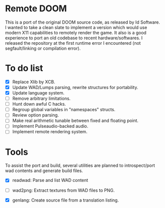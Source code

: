 # Remote DOOM

This is a port of the original DOOM source code, as released by Id Software.
I wanted to take a clean slate to implement a version which would use modern X11 capabilities to remotely render the game.
It also is a good experience to port an old codebase to recent hardware/softwares.
I released the repository at the first runtime error I encountered (not segfault/linking or compilation error).

# To do list

- [x] Replace Xlib by XCB.
- [x] Update WAD/Lumps parsing, rewrite structures for portability.
- [x] Update language system.
- [ ] Remove arbitrary limitations.
- [ ] Hunt down awful C hacks.
- [ ] Regroup global variables in "namespaces" structs.
- [ ] Review option parsing.
- [ ] Make real arithmetic tunable between fixed and floating point.
- [ ] Implement Pulseaudio-backed audio.
- [ ] Implement remote rendering system.

# Tools

To assist the port and build, several utilities are planned to introspect/port wad contents and generate build files.

- [x] readwad: Parse and list WAD content
- [ ] wad2png: Extract textures from WAD files to PNG.
- [x] genlang: Create source file from a translation listing.


